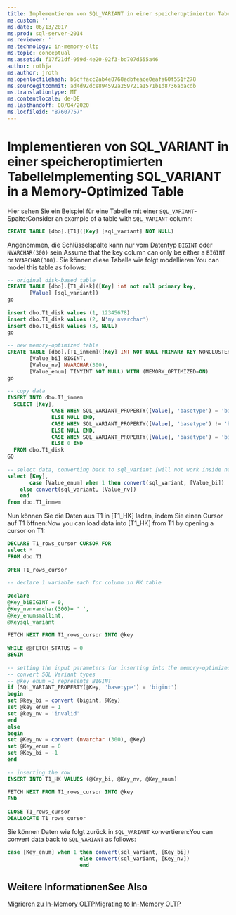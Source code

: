 ```yaml
---
title: Implementieren von SQL_VARIANT in einer speicheroptimierten Tabelle | Microsoft-Dokumentation
ms.custom: ''
ms.date: 06/13/2017
ms.prod: sql-server-2014
ms.reviewer: ''
ms.technology: in-memory-oltp
ms.topic: conceptual
ms.assetid: f17f21df-959d-4e20-92f3-bd707d555a46
author: rothja
ms.author: jroth
ms.openlocfilehash: b6cffacc2ab4e8768adbfeace0eafa60f551f278
ms.sourcegitcommit: ad4d92dce894592a259721a1571b1d8736abacdb
ms.translationtype: MT
ms.contentlocale: de-DE
ms.lasthandoff: 08/04/2020
ms.locfileid: "87607757"
---
```

# <a name="implementing-sql_variant-in-a-memory-optimized-table"></a><span data-ttu-id="5cd9c-102">Implementieren von SQL_VARIANT in einer speicheroptimierten Tabelle</span><span class="sxs-lookup"><span data-stu-id="5cd9c-102">Implementing SQL_VARIANT in a Memory-Optimized Table</span></span>
  <span data-ttu-id="5cd9c-103">Hier sehen Sie ein Beispiel für eine Tabelle mit einer `SQL_VARIANT`-Spalte:</span><span class="sxs-lookup"><span data-stu-id="5cd9c-103">Consider an example of a table with `SQL_VARIANT` column:</span></span>  
  
```sql  
CREATE TABLE [dbo].[T1]([Key] [sql_variant] NOT NULL)  
```  
  
 <span data-ttu-id="5cd9c-104">Angenommen, die Schlüsselspalte kann nur vom Datentyp `BIGINT` oder `NVARCHAR(300)` sein.</span><span class="sxs-lookup"><span data-stu-id="5cd9c-104">Assume that the key column can only be either a `BIGINT` or `NVARCHAR(300)`.</span></span> <span data-ttu-id="5cd9c-105">Sie können diese Tabelle wie folgt modellieren:</span><span class="sxs-lookup"><span data-stu-id="5cd9c-105">You can model this table as follows:</span></span>  
  
```sql  
-- original disk-based table  
CREATE TABLE [dbo].[T1_disk]([Key] int not null primary key,  
       [Value] [sql_variant])  
go  
  
insert dbo.T1_disk values (1, 12345678)  
insert dbo.T1_disk values (2, N'my nvarchar')  
insert dbo.T1_disk values (3, NULL)  
go  
  
-- new memory-optimized table  
CREATE TABLE [dbo].[T1_inmem]([Key] INT NOT NULL PRIMARY KEY NONCLUSTERED,  
       [Value_bi] BIGINT,  
       [Value_nv] NVARCHAR(300),  
       [Value_enum] TINYINT NOT NULL) WITH (MEMORY_OPTIMIZED=ON)  
go  
  
-- copy data   
INSERT INTO dbo.T1_inmem  
  SELECT [Key],  
              CASE WHEN SQL_VARIANT_PROPERTY([Value], 'basetype') = 'bigint' THEN convert (bigint, [Value])  
              ELSE NULL END,  
              CASE WHEN SQL_VARIANT_PROPERTY([Value], 'basetype') != 'bigint' THEN convert (nvarchar(300), [Value])  
              ELSE NULL END,  
              CASE WHEN SQL_VARIANT_PROPERTY([Value], 'basetype') = 'bigint' THEN 1  
              ELSE 0 END  
  FROM dbo.T1_disk  
GO  
  
-- select data, converting back to sql_variant [will not work inside native proc]  
select [Key],   
       case [Value_enum] when 1 then convert(sql_variant, [Value_bi])   
    else convert(sql_variant, [Value_nv])   
    end  
from dbo.T1_inmem  
```  
  
 <span data-ttu-id="5cd9c-106">Nun können Sie die Daten aus T1 in [T1_HK] laden, indem Sie einen Cursor auf T1 öffnen:</span><span class="sxs-lookup"><span data-stu-id="5cd9c-106">Now you can load data into [T1_HK] from T1 by opening a cursor on T1:</span></span>  
  
```sql  
DECLARE T1_rows_cursor CURSOR FOR    
select *  
FROM dbo.T1  
  
OPEN T1_rows_cursor     
  
-- declare 1 variable each for column in HK table  
  
Declare  
@Key_biBIGINT = 0,  
@Key_nvnvarchar(300)= ' ',  
@Key_enumsmallint,  
@Keysql_variant  
  
FETCH NEXT FROM T1_rows_cursor INTO @key  
  
WHILE @@FETCH_STATUS = 0     
BEGIN     
  
-- setting the input parameters for inserting into the memory-optimized table  
-- convert SQL Variant types  
-- @key_enum =1 represents BIGINT  
if (SQL_VARIANT_PROPERTY(@Key, 'basetype') = 'bigint')  
begin  
set @key_bi = convert (bigint, @Key)  
set @key_enum = 1  
set @key_nv = 'invalid'  
end  
else  
begin  
set @Key_nv = convert (nvarchar (300), @Key)  
set @Key_enum = 0  
set @Key_bi = -1  
end  
  
-- inserting the row  
INSERT INTO T1_HK VALUES (@Key_bi, @Key_nv, @Key_enum)  
  
FETCH NEXT FROM T1_rows_cursor INTO @key  
END  
  
CLOSE T1_rows_cursor     
DEALLOCATE T1_rows_cursor  
```  
  
 <span data-ttu-id="5cd9c-107">Sie können Daten wie folgt zurück in `SQL_VARIANT` konvertieren:</span><span class="sxs-lookup"><span data-stu-id="5cd9c-107">You can convert data back to `SQL_VARIANT` as follows:</span></span>  
  
```sql  
case [Key_enum] when 1 then convert(sql_variant, [Key_bi])   
                       else convert(sql_variant, [Key_nv])   
                       end  
```  
  
## <a name="see-also"></a><span data-ttu-id="5cd9c-108">Weitere Informationen</span><span class="sxs-lookup"><span data-stu-id="5cd9c-108">See Also</span></span>  
 [<span data-ttu-id="5cd9c-109">Migrieren zu In-Memory OLTP</span><span class="sxs-lookup"><span data-stu-id="5cd9c-109">Migrating to In-Memory OLTP</span></span>](migrating-to-in-memory-oltp.md)  
  
  
